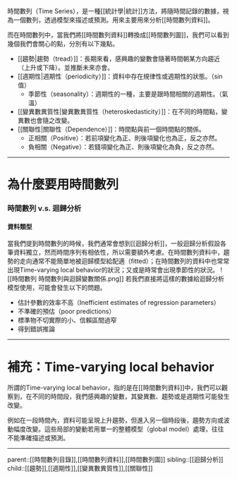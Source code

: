 時間數列（Time Series），是一種[[統計學|統計]]方法，將隨時間記錄的數據，視為一個數列，透過模型來描述或預測。用來主要用來分析[[時間數列資料]]。

而在時間數列中，當我們將[[時間數列資料]]轉換成[[時間數列圖]]，我們可以看到幾個我們會關心的點，分別有以下幾點。
- [[趨勢|趨勢（tread）]]：長期來看，感興趣的變數會隨著時間朝某方向趨近（上升或下降）。並推斷未來亦會。
- [[週期性|週期性（periodicity）]]：資料中存在規律性或週期性的狀態。（sin值）
	- 季節性（seasonality）：週期性的一種，主要是跟時間相關的週期性。（氣溫）
- [[變異數異質性|變異數異質性（heteroskedasticity）]]：在不同的時間點，變異數也會隨之改變。
- [[關聯性|關聯性（Dependence）]]：時間點與前一個時間點的關係。
	- 正相關（Positive）：若前項變化為正、則後項變化也為正，反之亦然。
	- 負相關（Negative）：若錢項變化為正、則後項變化為負，反之亦然。
- - -
# 為什麼要用時間數列
### 時間數列 v.s. 迴歸分析
#### 資料類型
當我們提到時間數列的時候，我們通常會想到[[迴歸分析]]，一般迴歸分析假設各筆資料獨立，然而時間序列有相依性，所以需要額外考慮。在時間數列資料中，趨勢的走向通常不能簡單地被迴歸模型給配適（fitted）；在時間數列的資料中也常常出現Time-varying local behavior的狀況；又或是時常會出現季節性的狀況。
![[時間數列 時間數列與迴歸變數關係.png]]
若我們直接將這樣的數據給迴歸分析模型使用，可能會發生以下的問題。
- 估計參數的效率不高（Inefficient estimates of regression parameters）
- 不準確的預估（poor predictions）
- 標準物不切實際的小、信賴區間過窄
- 得到錯誤推論
- - -
# 補充：Time-varying local behavior
所謂的Time-varying local behavior，指的是在[[時間數列資料]]中，我們可以觀察到，在不同的時間段，我們感興趣的變數，其變異數、趨勢或是週期性可能發生改變。

例如在一段時間內，資料可能呈現上升趨勢，但進入另一個時段後，趨勢方向或波動幅度改變。這些局部的變動若用單一的整體模型（global model）處理，往往不能準確描述或預測。

- - -
parent::[[時間數列目錄]],[[時間數列資料]],[[時間數列圖]]
sibling::[[迴歸分析]]
child::[[趨勢]],[[週期性]],[[變異數異質性]],[[關聯性]]